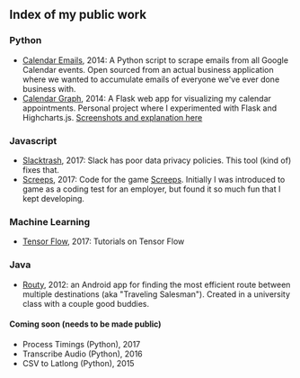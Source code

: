 Index of my public work
---

### Python
* [Calendar Emails](https://github.com/ryanprater/calendar_emails), 2014: A Python script to scrape emails from all Google Calendar events. Open sourced from an actual business application where we wanted to accumulate emails of everyone we've ever done business with.
* [Calendar Graph](https://github.com/ryanprater/calendar_graph), 2014: A Flask web app for visualizing my calendar appointments. Personal project where I experimented with Flask and Highcharts.js. [Screenshots and explanation here](https://ryanprater.com/blog/2014/10/20/calendar-graph-the-demo)

### Javascript
* [Slacktrash](https://github.com/ryanprater/slacktrash), 2017: Slack has poor data privacy policies. This tool (kind of) fixes that.
* [Screeps](https://github.com/ryanprater/screeps), 2017: Code for the game [Screeps](www.screeps.com). Initially I was introduced to game as a coding test for an employer, but found it so much fun that I kept developing.

### Machine Learning
* [Tensor Flow](https://github.com/ryanprater/tensor-flow/tree/master), 2017: Tutorials on Tensor Flow

### Java
* [Routy](https://github.com/ryanprater/Routy), 2012: an Android app for finding the most efficient route between multiple destinations (aka "Traveling Salesman"). Created in a university class with a couple good buddies.

#### Coming soon (needs to be made public)
* Process Timings (Python), 2017
* Transcribe Audio (Python), 2016
* CSV to Latlong (Python), 2015

